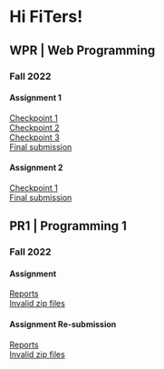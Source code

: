 # Hi FiTers!

## WPR | Web Programming
### Fall 2022
#### Assignment 1
[Checkpoint 1](https://hanu-congnv.github.io/wpr/fall2022/a1-cp1/)  <br />
[Checkpoint 2](https://hanu-congnv.github.io/wpr/fall2022/a1-cp2/)  <br />
[Checkpoint 3](https://hanu-congnv.github.io/wpr/fall2022/a1-cp3/)  <br />
[Final submission](https://hanu-congnv.github.io/wpr/fall2022/a1-fs/)  <br />

#### Assignment 2
[Checkpoint 1](https://hanu-congnv.github.io/wpr/fall2022/a2-cp1/)  <br />
[Final submission](https://hanu-congnv.github.io/wpr/fall2022/a2-fs/)  <br />


## PR1 | Programming 1
### Fall 2022
#### Assignment
[Reports](https://hanu-congnv.github.io/pr1/fall2022/a1/)  <br />
[Invalid zip files](https://hanu-congnv.github.io/pr1/fall2022/a1/invalid-zip-files.txt) 

#### Assignment Re-submission
[Reports](https://hanu-congnv.github.io/pr1/fall2022/a1-re/)  <br />
[Invalid zip files](https://hanu-congnv.github.io/pr1/fall2022/a1-re/invalid-zip-files.txt) 

